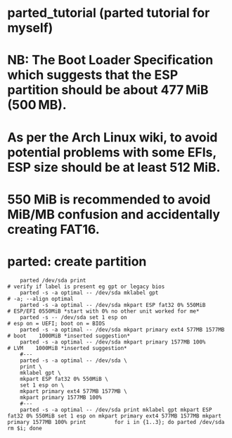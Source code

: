 # parted_tutorial (parted tutorial for myself)

# NB: The Boot Loader Specification which suggests that the ESP partition should be about 477 MiB (500 MB).
#     As per the Arch Linux wiki, to avoid potential problems with some EFIs, ESP size should be at least 512 MiB.
#     550 MiB is recommended to avoid MiB/MB confusion and accidentally creating FAT16.

# parted: create partition
        parted /dev/sda print                                                # verify if label is present eg gpt or legacy bios
        parted -s -a optimal -- /dev/sda mklabel gpt                         # -a; --align optimal
        parted -s -a optimal -- /dev/sda mkpart ESP fat32 0% 550MiB          # ESP/EFI 0550MiB *start with 0% no other unit worked for me*
        parted -s -- /dev/sda set 1 esp on                                   # esp on = UEFI; boot on = BIOS
        parted -s -a optimal -- /dev/sda mkpart primary ext4 577MB 1577MB    # boot    1000MiB *inserted suggestion*
        parted -s -a optimal -- /dev/sda mkpart primary 1577MB 100%          # LVM    1000MiB *inserted suggestion*
        #---
        parted -s -a optimal -- /dev/sda \
        print \
        mklabel gpt \
        mkpart ESP fat32 0% 550MiB \
        set 1 esp on \
        mkpart primary ext4 577MB 1577MB \
        mkpart primary 1577MB 100%
        #---
        parted -s -a optimal -- /dev/sda print mklabel gpt mkpart ESP fat32 0% 550MiB set 1 esp on mkpart primary ext4 577MB 1577MB mkpart primary 1577MB 100% print         for i in {1..3}; do parted /dev/sda rm $i; done
